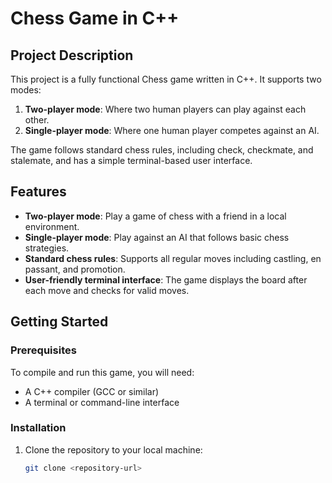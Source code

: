 # Chess Game in C++

## Project Description

This project is a fully functional Chess game written in C++. It supports two modes:
1. **Two-player mode**: Where two human players can play against each other.
2. **Single-player mode**: Where one human player competes against an AI.

The game follows standard chess rules, including check, checkmate, and stalemate, and has a simple terminal-based user interface.

## Features

- **Two-player mode**: Play a game of chess with a friend in a local environment.
- **Single-player mode**: Play against an AI that follows basic chess strategies.
- **Standard chess rules**: Supports all regular moves including castling, en passant, and promotion.
- **User-friendly terminal interface**: The game displays the board after each move and checks for valid moves.

## Getting Started

### Prerequisites

To compile and run this game, you will need:
- A C++ compiler (GCC or similar)
- A terminal or command-line interface

### Installation

1. Clone the repository to your local machine:
   ```bash
   git clone <repository-url>
